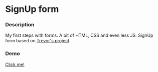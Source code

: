 # SignUp form

### Description

My first steps with forms. A bit of HTML, CSS and even less JS.
SignUp form based on [Trevor's project](https://dribbble.com/shots/2290346-Sign-Up).

### Demo

[Click me!](https://github.com/fabijanski/formHTML)
